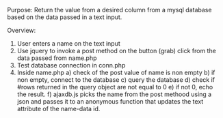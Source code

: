 Purpose:
Return the value from a desired column from a mysql database based on the data passed in a text input.

Overview:
1. User enters a name on the text input
2. Use jquery to invoke a post method on the button (grab) click from the data passed from name.php
3. Test database connection in conn.php
4. Inside name.php
  a) check of the post value of name is non empty
  b) if non empty, connect to the database
  c) query the database
  d) check if #rows returned in the query object are not equal to 0
  e) if not 0, echo the result.
  f) ajaxdb.js picks the name from the post methood using a json and passes it to an anonymous function that updates the text attribute of the name-data id.
